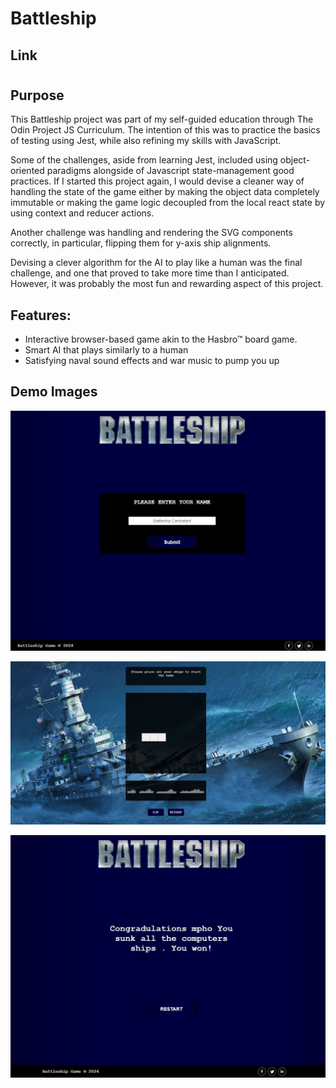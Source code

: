 # Battleship

## Link



#

## Purpose

This Battleship project was part of my self-guided education through The Odin Project JS Curriculum. The intention of this was to practice the basics of testing using Jest, while also refining my skills with JavaScript.

Some of the challenges, aside from learning Jest, included using object-oriented paradigms alongside of Javascript state-management good practices. If I started this project again, I would devise a cleaner way of handling
 the state of the game either by making the object data completely immutable or making the game logic decoupled from the local react state by using context and reducer actions.

Another challenge was handling and rendering the SVG components correctly, in particular, flipping them for y-axis ship alignments.

Devising a clever algorithm for the AI to play like a human was the final challenge, and one that proved to take more time than I anticipated. However, it was probably the most fun and rewarding aspect of this project.

## Features:

- Interactive browser-based game akin to the Hasbro&trade; board game.
- Smart AI that plays similarly to a human
- Satisfying naval sound effects and war music to pump you up

## Demo Images

![alt text](screenshot/home.jpg)

![alt text](screenshot/page2.jpg)

![alt text](screenshot/page3.jpg)

